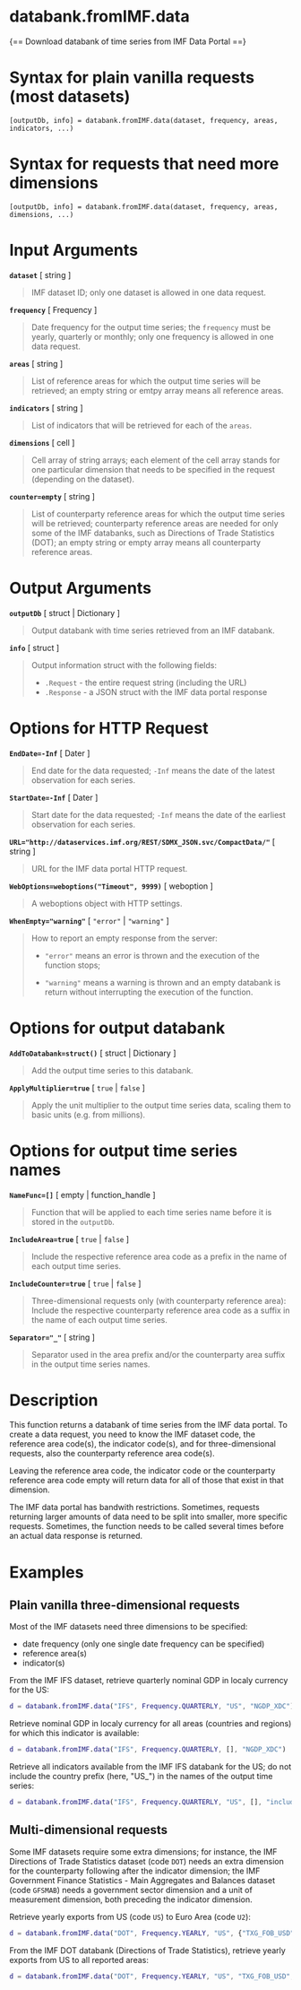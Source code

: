# databank.fromIMF.data

{== Download databank of time series from IMF Data Portal ==}


# Syntax for plain vanilla requests (most datasets)

    [outputDb, info] = databank.fromIMF.data(dataset, frequency, areas, indicators, ...)


# Syntax for requests that need more dimensions

    [outputDb, info] = databank.fromIMF.data(dataset, frequency, areas, dimensions, ...)


# Input Arguments

__`dataset`__ [ string ]
>
> IMF dataset ID; only one dataset is allowed in one data request.
>

__`frequency`__ [ Frequency ]
>
> Date frequency for the output time series; the `frequency` must be
> yearly, quarterly or monthly; only one frequency is allowed in one data
> request.
>

__`areas`__ [ string ]
>
> List of reference areas for which the output time series will be
> retrieved; an empty string or emtpy array means all reference areas.
>

__`indicators`__ [ string ]
>
> List of indicators that will be retrieved for each of the `areas`.
>

__`dimensions`__ [ cell ]
>
> Cell array of string arrays; each element of the cell array stands for one
> particular dimension that needs to be specified in the request (depending
> on the dataset).
>

__`counter=empty`__ [ string ]
>
> List of counterparty reference areas for which the output time series
> will be retrieved; counterparty reference areas are needed for only some
> of the IMF databanks, such as Directions of Trade Statistics (DOT); an
> empty string or empty array means all counterparty reference areas.
>

# Output Arguments

__`outputDb`__ [ struct | Dictionary ]
>
> Output databank with time series retrieved from an IMF databank.
>

__`info`__ [ struct ]
>
> Output information struct with the following fields:
>
> * `.Request` - the entire request string (including the URL)
> * `.Response` - a JSON struct with the IMF data portal response


# Options for HTTP Request


__`EndDate=-Inf`__ [ Dater ]
>
> End date for the data requested; `-Inf` means the date of the latest
> observation for each series.
>

__`StartDate=-Inf`__ [ Dater ]
>
> Start date for the data requested; `-Inf` means the date of the earliest
> observation for each series.
>

__`URL="http://dataservices.imf.org/REST/SDMX_JSON.svc/CompactData/"`__ [ string ]
>
> URL for the IMF data portal HTTP request.
>

__`WebOptions=weboptions("Timeout", 9999)`__ [ weboption ]
>
> A weboptions object with HTTP settings.
>

__`WhenEmpty="warning"`__ [ `"error"` | `"warning"` ]
>
> How to report an empty response from the server:
>
> * `"error"` means an error is thrown and the execution of the function
>   stops;
>
> * `"warning"` means a warning is thrown and an empty databank is return
>   without interrupting the execution of the function.
>

# Options for output databank

__`AddToDatabank=struct()`__ [ struct | Dictionary ]
>
> Add the output time series to this databank.
>

__`ApplyMultiplier=true`__ [ `true` | `false` ]
>
> Apply the unit multiplier to the output time series data, scaling them to
> basic units (e.g. from millions).
>

# Options for output time series names

__`NameFunc=[]`__ [ empty | function_handle ]
>
> Function that will be applied to each time series name before it is
> stored in the `outputDb`.
>

__`IncludeArea=true`__ [ `true` | `false` ]
>
> Include the respective reference area code as a prefix in the name of
> each output time series.
>

__`IncludeCounter=true`__ [ `true` | `false` ]
>
> Three-dimensional requests only (with counterparty reference area):
> Include the respective counterparty reference area code as a suffix in
> the name of each output time series.
>

__`Separator="_"`__ [ string ]
>
> Separator used in the area prefix and/or the counterparty area suffix in
> the output time series names.
>

# Description

This function returns a databank of time series from the IMF data portal.
To create a data request, you need to know the IMF dataset code, the
reference area code(s), the indicator code(s), and for three-dimensional
requests, also the counterparty reference area code(s).

Leaving the reference area code, the indicator code or the counterparty
reference area code empty will return data for all of those that exist in
that dimension.

The IMF data portal has bandwith restrictions. Sometimes, requests
returning larger amounts of data need to be split into smaller, more
specific requests. Sometimes, the function needs to be called several times
before an actual data response is returned.


# Examples

## Plain vanilla three-dimensional requests

Most of the IMF datasets need three dimensions to be specified: 

* date frequency (only one single date frequency can be specified)
* reference area(s)
* indicator(s)

From the IMF IFS dataset, retrieve quarterly nominal GDP in localy currency
for the US:

```matlab
d = databank.fromIMF.data("IFS", Frequency.QUARTERLY, "US", "NGDP_XDC")
```

Retrieve nominal GDP in localy currency for all areas (countries and
regions) for which this indicator is available:

```matlab
d = databank.fromIMF.data("IFS", Frequency.QUARTERLY, [], "NGDP_XDC")
```


Retrieve all indicators available from the IMF IFS databank for the US; do
not include the country prefix (here, "US_") in the names of the output
time series:

```matlab
d = databank.fromIMF.data("IFS", Frequency.QUARTERLY, "US", [], "includeArea", false)
```

## Multi-dimensional requests

Some IMF datasets require some extra dimensions; for instance, the IMF
Directions of Trade Statistics dataset (code `DOT`) needs an extra
dimension for the counterparty following after the indicator dimension; the
IMF Government Finance Statistics - Main Aggregates and Balances dataset
(code `GFSMAB`) needs a government sector dimension and a unit of
measurement dimension, both preceding the indicator dimension.

Retrieve yearly exports from US (code `US`) to Euro Area (code `U2`):

```matlab
d = databank.fromIMF.data("DOT", Frequency.YEARLY, "US", {"TXG_FOB_USD", "U2"});
```

From the IMF DOT databank (Directions of Trade Statistics), retrieve
yearly exports from US to all reported areas:

```matlab
d = databank.fromIMF.data("DOT", Frequency.YEARLY, "US", "TXG_FOB_USD", []);
```

